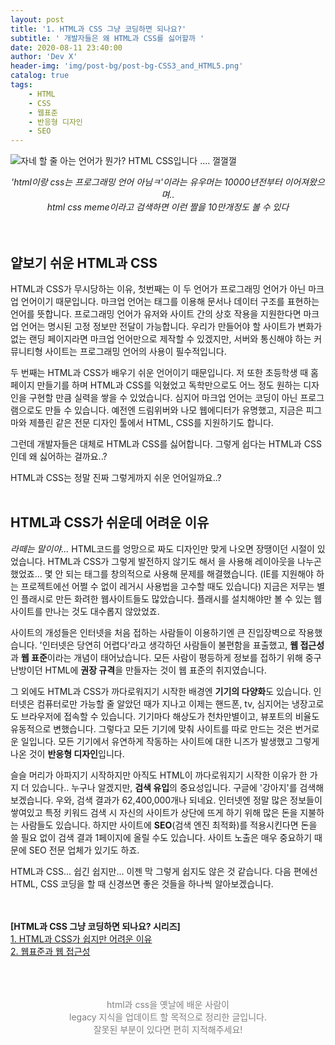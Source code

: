 ```yaml
---
layout: post
title: '1. HTML과 CSS 그냥 코딩하면 되나요?'
subtitle: ' 개발자들은 왜 HTML과 CSS를 싫어할까 '
date: 2020-08-11 23:40:00
author: 'Dev X'
header-img: 'img/post-bg/post-bg-CSS3_and_HTML5.png'
catalog: true
tags:
    - HTML
    - CSS
    - 웹표준
    - 반응형 디자인
    - SEO
---
```


![자네 할 줄 아는 언어가 뭔가? HTML CSS입니다 .... 껄껄껄](https://i.ibb.co/pfYJQnM/image.jpg)
_<center>'html이랑 css는 프로그래밍 언어 아님ㅋ'이라는 유우머는 10000년전부터 이어져왔으며..</center>_
_<center>html css meme이라고 검색하면 이런 짤을 10만개정도 볼 수 있다</center>_
<br/><br/>

## 얕보기 쉬운 HTML과 CSS

HTML과 CSS가 무시당하는 이유, 첫번째는 이 두 언어가 프로그래밍 언어가 아닌 마크업 언어이기 때문입니다. 마크업 언어는 태그를 이용해 문서나 데이터 구조를 표현하는 언어를 뜻합니다. 프로그래밍 언어가 유저와 사이트 간의 상호 작용을 지원한다면 마크업 언어는 명시된 고정 정보만 전달이 가능합니다. 우리가 만들어야 할 사이트가 변화가 없는 랜딩 페이지라면 마크업 언어만으로 제작할 수 있겠지만, 서버와 통신해야 하는 커뮤니티형 사이트는 프로그래밍 언어의 사용이 필수적입니다.

두 번째는 HTML과 CSS가 배우기 쉬운 언어이기 때문입니다. 저 또한 초등학생 때 홈페이지 만들기를 하며 HTML과 CSS를 익혔었고 독학만으로도 어느 정도 원하는 디자인을 구현할 만큼 실력을 쌓을 수 있었습니다. 심지어 마크업 언어는 코딩이 아닌 프로그램으로도 만들 수 있습니다. 예전엔 드림위버와 나모 웹에디터가 유명했고, 지금은 피그마와 제플린 같은 전문 디자인 툴에서 HTML, CSS를 지원하기도 합니다.

그런데 개발자들은 대체로 HTML과 CSS를 싫어합니다. 그렇게 쉽다는 HTML과 CSS인데 왜 싫어하는 걸까요..?

HTML과 CSS는 정말 진짜 그렇게까지 쉬운 언어일까요..?
<br/><br/>

## HTML과 CSS가 쉬운데 어려운 이유

_라떼는 말이야..._ HTML코드를 엉망으로 짜도 디자인만 맞게 나오면 장땡이던 시절이 있었습니다. HTML과 CSS가 그렇게 발전하지 않기도 해서 <table>을 사용해 레이아웃을 나누곤 했었죠... 몇 안 되는 태그를 창의적으로 사용해 문제를 해결했습니다. (IE를 지원해야 하는 프로젝트에선 어쩔 수 없이 레거시 사용법을 고수할 때도 있습니다) 지금은 저무는 별인 플래시로 만든 화려한 웹사이트들도 많았습니다. 플래시를 설치해야만 볼 수 있는 웹사이트를 만나는 것도 대수롭지 않았었죠.

사이트의 개성들은 인터넷을 처음 접하는 사람들이 이용하기엔 큰 진입장벽으로 작용했습니다. '인터넷은 당연히 어렵다'라고 생각하던 사람들이 불편함을 표출했고, **웹 접근성**과 **웹 표준**이라는 개념이 태어났습니다. 모든 사람이 평등하게 정보를 접하기 위해 중구난방이던 HTML에 **권장 규격**을 만들자는 것이 웹 표준의 취지였습니다.

그 외에도 HTML과 CSS가 까다로워지기 시작한 배경엔 **기기의 다양화**도 있습니다. 인터넷은 컴퓨터로만 가능할 줄 알았던 때가 지나고 이제는 핸드폰, tv, 심지어는 냉장고로도 브라우저에 접속할 수 있습니다. 기기마다 해상도가 천차만별이고, 뷰포트의 비율도 유동적으로 변했습니다. 그렇다고 모든 기기에 맞춰 사이트를 따로 만드는 것은 번거로운 일입니다. 모든 기기에서 유연하게 작동하는 사이트에 대한 니즈가 발생했고 그렇게 나온 것이 **반응형 디자인**입니다.

슬슬 머리가 아파지기 시작하지만 아직도 HTML이 까다로워지기 시작한 이유가 한 가지 더 있습니다.. 누구나 알겠지만, **검색 유입**의 중요성입니다. 구글에 '강아지'를 검색해보겠습니다. 우와, 검색 결과가 62,400,000개나 되네요. 인터넷엔 정말 많은 정보들이 쌓여있고 특정 키워드 검색 시 자신의 사이트가 상단에 뜨게 하기 위해 많은 돈을 지불하는 사람들도 있습니다. 하지만 사이트에 **SEO**(검색 엔진 최적화)를 적용시킨다면 돈을 쓸 필요 없이 검색 결과 1페이지에 올릴 수도 있습니다. 사이트 노출은 매우 중요하기 때문에 SEO 전문 업체가 있기도 하죠.

HTML과 CSS... 쉽긴 쉽지만... 이젠 막 그렇게 쉽지도 않은 것 같습니다.
다음 편에선 HTML, CSS 코딩을 할 때 신경쓰면 좋은 것들을 하나씩 알아보겠습니다.
<br/><br/><br/>

**[HTML과 CSS 그냥 코딩하면 되나요? 시리즈]**  
[1. HTML과 CSS가 쉽지만 어려운 이유](https://dkje.github.io/2020/08/12/IsHTMLandCSSReallyEasy1/)  
[2. 웹표준과 웹 접근성](https://dkje.github.io/2020/08/12/IsHTMLandCSSReallyEasy2/)
<br/><br/><br/><br/>

<center>
<span style="color:grey">
html과 css을 옛날에 배운 사람이<br/>
legacy 지식을 업데이트 할 목적으로 정리한 글입니다.<br/>  
잘못된 부분이 있다면 편히 지적해주세요!
</span></center>

<br/><br/>
